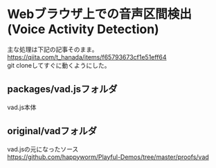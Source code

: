 # Webブラウザ上での音声区間検出 (Voice Activity Detection) 

主な処理は下記の記事そのまま。  
https://qiita.com/t_hanada/items/f65793673cf1e51eff64  
git cloneしてすぐに動くようにした。

## packages/vad.jsフォルダ
vad.js本体

## original/vadフォルダ
vad.jsの元になったソース  
https://github.com/happyworm/Playful-Demos/tree/master/proofs/vad
